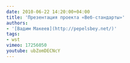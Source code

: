 ```yaml
---
date: 2010-06-22 14:20:00+04:00
title: 'Презентация проекта «Веб-стандарты»'
authors:
- '[Вадим Макеев](http://pepelsbey.net/)'
tags:
- wst
vimeo: 17256050
youtube: ubZomDECNcY
---
```

